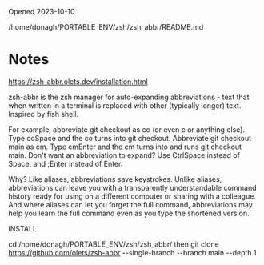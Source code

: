 Opened 2023-10-10

/home/donagh/PORTABLE_ENV/zsh/zsh_abbr/README.md


# Notes


https://zsh-abbr.olets.dev/installation.html



zsh-abbr is the zsh manager for auto-expanding abbreviations - text that when written in a terminal is replaced with other (typically longer) text. Inspired by fish shell.

For example, abbreviate git checkout as co (or even c or anything else). Type coSpace and the co turns into git checkout. Abbreviate git checkout main as cm. Type cmEnter and the cm turns into and runs git checkout main. Don't want an abbreviation to expand? Use CtrlSpace instead of Space, and ;Enter instead of Enter.

Why? Like aliases, abbreviations save keystrokes. Unlike aliases, abbreviations can leave you with a transparently understandable command
history ready for using on a different computer or sharing with a colleague. And where aliases can let you forget the full command,
abbreviations may help you learn the full command even as you type the shortened version.

INSTALL

cd /home/donagh/PORTABLE_ENV/zsh/zsh_abbr/
then
git clone https://github.com/olets/zsh-abbr --single-branch --branch main --depth 1
